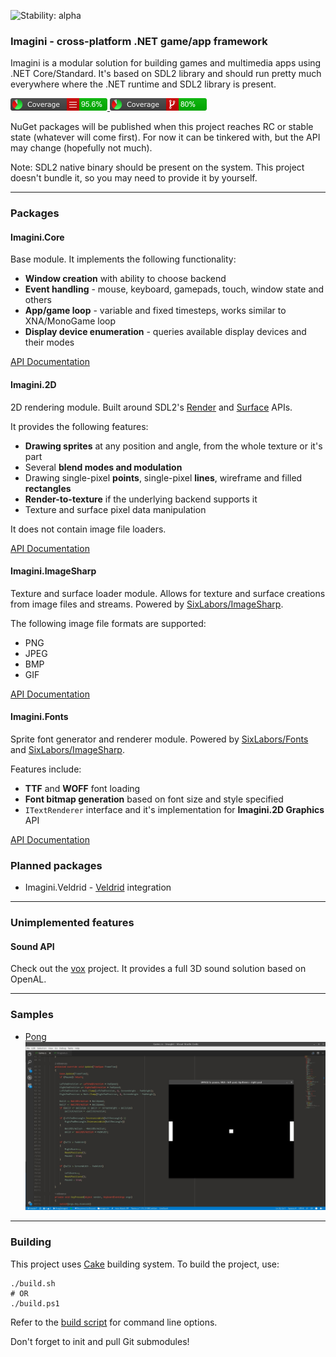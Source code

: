 ![Stability: alpha](https://img.shields.io/badge/stability-alpha-orange.svg)
### Imagini - cross-platform .NET game/app framework
Imagini is a modular solution for building games and multimedia apps using .NET Core/Standard. It's based on SDL2 library and should run pretty much everywhere where the .NET runtime and SDL2 library is present.

[![Line coverage](coverage/badge_linecoverage.png) ![Branch coverage](coverage/badge_branchcoverage.png)](https://project-grove.github.io/imagini/coverage/)

NuGet packages will be published when this project reaches RC or stable state (whatever will come first). For now it can be tinkered with, but the API may change (hopefully not much).

Note: SDL2 native binary should be present on the system. This project doesn't bundle it, so you may need to provide it by yourself.

---
### Packages 
#### Imagini.Core
Base module. It implements the following functionality:
* **Window creation** with ability to choose backend
* **Event handling** - mouse, keyboard, gamepads, touch, window state and others
* **App/game loop** - variable and fixed timesteps, works similar to XNA/MonoGame loop
* **Display device enumeration** - queries available display devices and their modes

[API Documentation](https://project-grove.github.io/imagini/api/core/)

#### Imagini.2D
2D rendering module. Built around SDL2's [Render](https://wiki.libsdl.org/CategoryRender) and [Surface](https://wiki.libsdl.org/CategorySurface) APIs.

It provides the following features:
* **Drawing sprites** at any position and angle, from the whole texture or it's part
* Several **blend modes and modulation**
* Drawing single-pixel **points**, single-pixel **lines**, wireframe and filled **rectangles**
* **Render-to-texture** if the underlying backend supports it
* Texture and surface pixel data manipulation

It does not contain image file loaders.

[API Documentation](https://project-grove.github.io/imagini/api/2d/)


#### Imagini.ImageSharp
Texture and surface loader module. Allows for texture and surface creations from image files and streams. Powered by [SixLabors/ImageSharp](https://github.com/SixLabors/ImageSharp).

The following image file formats are supported:
* PNG
* JPEG
* BMP
* GIF

[API Documentation](https://project-grove.github.io/imagini/api/imagesharp/)


#### Imagini.Fonts
Sprite font generator and renderer module. Powered by [SixLabors/Fonts](https://github.com/SixLabors/Fonts) and [SixLabors/ImageSharp](https://github.com/SixLabors/ImageSharp).

Features include:
* **TTF** and **WOFF** font loading
* **Font bitmap generation** based on font size and style specified
* ``ITextRenderer`` interface and it's implementation for  **Imagini.2D Graphics** API

[API Documentation](https://project-grove.github.io/imagini/api/fonts/)

### Planned packages
* Imagini.Veldrid - [Veldrid](https://github.com/mellinoe/veldrid) integration

---
### Unimplemented features
#### Sound API
Check out the [vox](https://github.com/project-grove/vox) project. It provides a full 3D sound solution based on OpenAL.

---
### Samples
* [Pong](https://github.com/project-grove/imagini/blob/master/Samples/Pong/Game.cs)
![Screenshot](pong.jpg)

---
### Building
This project uses [Cake](https://cakebuild.net/) building system. To build the project, use:
```
./build.sh
# OR
./build.ps1
```

Refer to the [build script](https://github.com/project-grove/imagini/blob/master/build.cake) for command line options.

Don't forget to init and pull Git submodules!